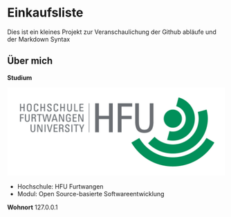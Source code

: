 # Einkaufsliste
Dies ist ein kleines Projekt zur Veranschaulichung der Github abläufe und der Markdown Syntax

## Über mich

**Studium**

![](hfu.jpg)

* Hochschule: HFU Furtwangen
* Modul: Open Source-basierte Softwareentwicklung

**Wohnort** 127.0.0.1


